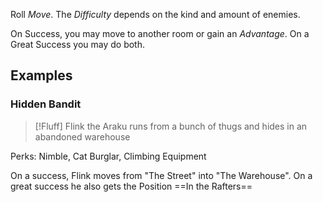 Roll _Move_. 
The _Difficulty_ depends on the kind and amount of enemies. 

On Success, you may move to another room or gain an _Advantage_. 
On a Great Success you may do both.

## Examples
### Hidden Bandit
>[!Fluff]
>Flink the Araku runs from a bunch of thugs and hides in an abandoned warehouse

Perks: Nimble, Cat Burglar, Climbing Equipment

On a success, Flink moves from "The Street" into "The Warehouse".
On a great success he also gets the Position ==In the Rafters==
